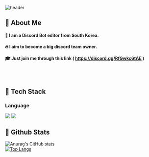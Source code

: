 
![header](https://capsule-render.vercel.app/api?type=waving&color=gradient&height=300&section=header&text=반가워요%20%F0%9F%A4%97)



  <!--Body-->
  ## 👀 About Me
  #### :raising_hand: I am a Discord Bot editor from South Korea.<br/>
  #### :fire: I aim to become a big discord team owner.<br/>
  #### :mortar_board: Just join me through this link ( https://discord.gg/RfGwkc6tAE )
  <br/>
  <br/>
  
  ## 🧱 Tech Stack
  ### Language
  <!--Python-->
  <img src="https://img.shields.io/badge/Python-3776AB?style=flat-square&logo=Python&logoColor=white"/>
  <!--JavaScript-->
  <img src="https://img.shields.io/badge/JavaScript-F7DF1E?style=flat-square&logo=JavaScript&logoColor=white"/>
  <br/>
  
  
  ## 🤔 Github Stats
  [![Anurag's GitHub stats](https://github-readme-stats.vercel.app/api?username=Salmoon77)](https://github.com/anuraghazra/github-readme-stats)
  <br/>
  [![Top Langs](https://github-readme-stats.vercel.app/api/top-langs/?username=Salmoon77)](https://github.com/anuraghazra/github-readme-stats)
  

<!--
**Salmoon77/Salmoon77** is a ✨ _special_ ✨ repository because its `README.md` (this file) appears on your GitHub profile.

Here are some ideas to get you started:

- 🔭 I’m currently working on ...
- 🌱 I’m currently learning ...
- 👯 I’m looking to collaborate on ...
- 🤔 I’m looking for help with ...
- 💬 Ask me about ...
- 📫 How to reach me: ...
- 😄 Pronouns: ...
- ⚡ Fun fact: ...
-->
